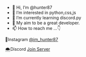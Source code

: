 - 👋 Hi, I’m @hunter87
- 👀 I’m interested in python,css,js
- 🌱 I’m currently learning discord.py
- 🎯 My aim to be a great developer.
- 📫 How to reach me ...👇


🍁Instagram
[@im_hunter87](https://instagram.com/im_hunter87)

🌨Discord
[Join Server](https://discord.gg/EreYjUUgkG)
